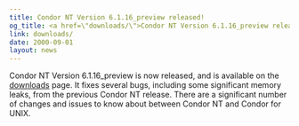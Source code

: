 ```yaml
---
title: Condor NT Version 6.1.16_preview released!
og_title: <a href=\"downloads/\">Condor NT Version 6.1.16_preview released!</a>
link: downloads/
date: 2000-09-01
layout: news
---
```


Condor NT Version 6.1.16_preview is now released, and is available on the <a href="downloads/"> downloads</a> page.   It fixes several bugs, including some significant memory leaks, from the previous Condor NT release.  There are a significant number of changes and issues to know about between Condor NT and Condor for UNIX.
